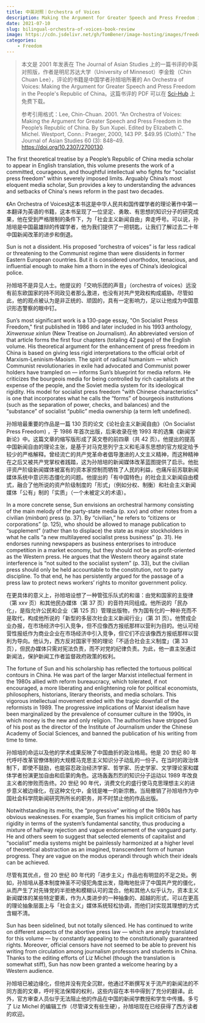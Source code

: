 ```yaml
---
title: 中英对照｜Orchestra of Voices
description: Making the Argument for Greater Speech and Press Freedom in the People’s Republic of China
date: 2021-07-10
slug: bilingual-orchestra-of-voices-book-review
image: https://cdn.jsdelivr.net/gh/TomBener/image-hosting/images/freedom-of-speech-cover.jpg
categories:
    - Freedom
---
```


> 本文是 2001 年发表在 The Journal of Asian Studies 上的一篇书评的中英对照版，作者是明尼苏达大学（University of Minnesot）李金銓（Chin Chuan Lee），评论的书籍是中国学者孙旭培所著的 An Orchestra of Voices: Making the Argument for Greater Speech and Press Freedom in the People's Republic of China。这篇书评的 PDF 可以在 [Sci-Hub](https://sci-hub.se/10.2307/2700130) 上免费下载。
> 
> 参考引用格式：Lee, Chin-Chuan. 2001. “An Orchestra of Voices: Making the Argument for Greater Speech and Press Freedom in the People’s Republic of China. By Sun Xupei. Edited by Elizabeth C. Michel. Westport, Conn.: Praeger, 2000, 143 PP. $49.95 (Cloth).” The Journal of Asian Studies 60 (3): 848–49. https://doi.org/10.2307/2700130.

The first theoretical treatise by a People’s Republic of China media scholar to appear in English translation, this volume presents the work of a committed, courageous, and thoughtful intellectual who fights for "socialist press freedom" within severely imposed limits. Arguably China’s most eloquent media scholar, Sun provides a key to understanding the advances and setbacks of China's news reform in the past two decades.

《An Orchestra of Voices》这本书这是中华人民共和国传媒学者的理论著作中第一本翻译为英语的书籍，这本书呈现了一位坚定、勇敢、有思想的知识分子的研究成果，他在受到严格限制的条件下，为「社会主义新闻自由」奔走呼号。可以说，孙旭培是中国最雄辩的传媒学者，他为我们提供了一把钥匙，让我们了解过去二十年中国新闻改革的进步和倒退。

Sun is not a dissident. His proposed “orchestra of voices” is far less radical or threatening to the Communist regime than were dissidents in former Eastern European countries. But it is considered unorthodox, tenacious, and influential enough to make him a thorn in the eyes of China’s ideological police.

孙旭培不是异见人士。他提议的「交响乐团的声音」（orchestra of voices）远没有前东欧国家的持不同政见者那么激进，也没有对共产党政权构成威胁。尽管如此，他的观点被认为是非正统的、顽固的，具有一定影响力，足以让他成为中国意识形态警察的眼中钉。

Sun’s most significant work is a 130-page essay, "On Socialist Press Freedom," first published in 1986 and later included in his 1993 anthology, *Xinwenxue xinlun* (New Treatise on Journalism). An abbreviated version of that article forms the first four chapters (totaling 42 pages) of the English volume. His theoretical argument for the enhancement of press freedom in China is based on giving less rigid interpretations to the official orbit of Marxism-Leninism-Maoism. The spirit of radical humanism — which Communist revolutionaries in exile had advocated and Communist power holders have trampled on — informs Sun’s blueprint for media reform. He criticizes the bourgeois media for being controlled by rich capitalists at the expense of the people, and the Soviet media system for its ideological rigidity. His model for socialist press freedom "with Chinese characteristics" is one that incorporates what he calls the “forms” of bourgeois institutions (such as the separation of power, checks, and balances) and the “substance” of socialist “public” media ownership (a term left undefined).

孙旭培最重要的作品是一篇 130 页的论文《论社会主义新闻自由》（On Socialist Press Freedom) ，于 1986 年首次出版，后来收录在他 1993 年的选集《新闻学新论》中。这篇文章的缩写版形成了英文卷的前四章（共 42 页）。他提出的提高中国新闻自由的理论主张，是基于对马克思列宁主义和毛泽东思想的官方规定给予较少的严格解释。曾经流亡的共产党革命者倡导激进的人文主义精神，而这种精神在之后又被共产党掌权者践踏，这为孙旭培的新闻媒体改革蓝图提供了启示。他批评资产阶级新闻媒体被富有的资本家控制而牺牲了人民的利益，也痛斥前苏联新闻媒体系统中意识形态僵化的问题。他提出的「有中国特色」的社会主义新闻自由模式，融合了他所说的资产阶级制度的「形式」（例如分权、制衡）和社会主义新闻媒体「公有」制的「实质」（一个未被定义的术语）。

In a more concrete sense, Sun envisions an orchestral harmony consisting of the main melody of the party-state media (p. xxv) and other notes from a civilian (*minban*) press (p. 37). By “civilian,” he refers to “citizens or corporations” (p. 125), who should be allowed to manage publication to “supplement” (rather than to displace) the state as major stockholders in what he calls “a new multilayered socialist press business” (p. 31). He endorses running newspapers as business enterprises to introduce competition in a market economy, but they should not be as profit-oriented as the Western press. He argues that the Western theory against state interference is “not suited to the socialist system” (p. 33), but the civilian press should only be held accountable to the constitution, not to party discipline. To that end, he has persistently argued for the passage of a press law to protect news workers’ rights to monitor government policy.

在更具体的意义上，孙旭培设想了一种管弦乐队式的和谐：由党和国家的主旋律（第 xxv 页）和其他民办媒体（第 37 页）的音符共同组成。他所说的「民办化」，是指允许公民和企业（第 125 页）管理出版物，作为国有化的一种补充而不是取代，构成他所说的「新型的多层次社会主义新闻行业」（第 31 页）。他赞成企业办报，在市场经济中引入竞争，但不应像西方报纸那样以营利为目的。他认可经营性报纸作为商业企业在市场经济中引入竞争，但它们不应该像西方报纸那样以营利为导向。他认为，西方反对国家干预的理论「不适合社会主义制度」（第 33 页），但民办媒体只需对宪法负责，而不对党的纪律负责。为此，他一直主张通过新闻法，保护新闻工作者监督政府政策的权利。

The fortune of Sun and his scholarship has reflected the tortuous political contours in China. He was part of the larger Marxist intellectual ferment in the 1980s allied with reform bureaucracy, which tolerated, if not encouraged, a more liberating and enlightening role for political economists, philosophers, historians, literary theorists, and media scholars. This vigorous intellectual movement ended with the tragic downfall of the reformists in 1989. The progressive implications of Marxist idealism have been marginalized by the prevalence of consumer culture in the 1990s, in which money is the new and only religion. The authorities have stripped Sun of his post as the director of the Institute of Journalism under the Chinese Academy of Social Sciences, and banned the publication of his writing from time to time.

孙旭培的命运以及他的学术成果反映了中国曲折的政治格局。他是 20 世纪 80 年代呼吁改革官僚体制的大规模马克思主义知识分子动乱的一份子。在当时的政治体制下，即使不鼓励，也能容忍政治经济学家、哲学家、历史学家、文学理论家和媒体学者扮演更加自由和启蒙的角色。这场轰轰烈烈的知识分子运动以 1989 年改良主义者的惨败而告终。20 世纪 90 年代，消费文化的盛行使马克思理想主义的进步意义被边缘化，在这种文化中，金钱是唯一的新宗教。当局撤销了孙旭培作为中国社会科学院新闻研究所所长的职务，并不时禁止他的作品出版。

Notwithstanding its merits, the “progressive” writing of the 1980s has obvious weaknesses. For example, Sun frames his implicit criticism of party rigidity in terms of the system’s fundamental sanctity, thus producing a mixture of halfway rejection and vague endorsement of the vanguard party. He and others seem to suggest that selected elements of capitalist and “socialist” media systems might be painlessly harmonized at a higher level of theoretical abstraction as an imagined, transcendent form of human progress. They are vague on the modus operandi through which their ideals can be achieved.

尽管有其优点，但 20 世纪 80 年代的「进步主义」作品也有明显的不足之处。例如，孙旭培从基本制度神圣不可侵犯角度出发，隐晦地批评了中国共产党的僵化，从而产生了对先锋党的半拒绝和模糊认可的混合。他和其他人似乎认为，资本主义新闻媒体的某些特定要素，作为人类进步的一种抽象的、超越的形式，可以在更高的理论抽象层面上与「社会主义」媒体系统轻松协调，而他们对实现其理想的方式含糊不清。

Sun has been sidelined, but not totally silenced. He has continued to write on different aspects of the abortive press law — which are amply translated for this volume — by constantly appealing to the constitutionally guaranteed rights. Moreover, official censors have not seemed to be able to prevent his writing from circulation among journalism professors and students in China. Thanks to the editing efforts of Liz Michel (though the translation is somewhat stiff), Sun has now been granted a welcome hearing by a Western audience.

孙旭培已被边缘化，但他并没有完全沉默，他通过不断撰写关于流产的新闻法的不同方面的文章，呼吁宪法保障的权利，这些内容在本书中得到了充分的翻译。此外，官方审查人员似乎无法阻止他的作品在中国的新闻学教授和学生中传播。多亏了 Liz Michel 的编辑工作（尽管译文有些生硬），孙旭培现在已经获得了西方读者的欢迎。
